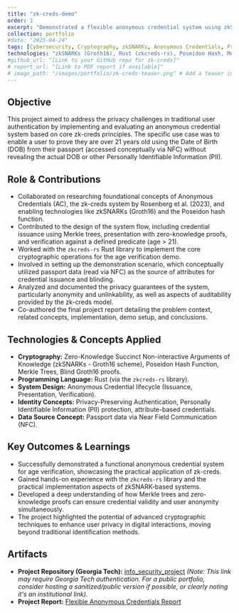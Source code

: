 ```yaml
---
title: "zk-creds-demo"
order: 1
excerpt: "Demonstrated a flexible anonymous credential system using zkSNARKs (Groth16, Poseidon hash) and the zkcreds-rs library for privacy-preserving verification of attributes such as age on passport data."
collection: portfolio
#date: "2025-04-24"
tags: [Cybersecurity, Cryptography, zkSNARKs, Anonymous Credentials, Privacy, Rust, Zero-Knowledge Proofs, Identity Management] 
technologies: "zkSNARKs (Groth16), Rust (zkcreds-rs), Poseidon Hash, Merkle Trees, NFC (concept)"
#github_url: "[Link to your GitHub repo for zk-creds]"
# report_url: "[Link to PDF report if available]"
# image_path: "/images/portfolio/zk-creds-teaser.png" # Add a teaser image
---
```


## Objective
This project aimed to address the privacy challenges in traditional user authentication by implementing and evaluating an anonymous credential system based on core zk-creds principles. The specific use case was to enable a user to prove they are over 21 years old using the Date of Birth (DOB) from their passport (accessed conceptually via NFC) without revealing the actual DOB or other Personally Identifiable Information (PII).

## Role & Contributions
* Collaborated on researching foundational concepts of Anonymous Credentials (AC), the zk-creds system by Rosenberg et al. (2023), and enabling technologies like zkSNARKs (Groth16) and the Poseidon hash function.
* Contributed to the design of the system flow, including credential issuance using Merkle trees, presentation with zero-knowledge proofs, and verification against a defined predicate (age > 21).
* Worked with the `zkcreds-rs` Rust library to implement the core cryptographic operations for the age verification demo.
* Involved in setting up the demonstration scenario, which conceptually utilized passport data (read via NFC) as the source of attributes for credential issuance and blinding.
* Analyzed and documented the privacy guarantees of the system, particularly anonymity and unlinkability, as well as aspects of auditability provided by the zk-creds model.
* Co-authored the final project report detailing the problem context, related concepts, implementation, demo setup, and conclusions.

## Technologies & Concepts Applied
* **Cryptography:** Zero-Knowledge Succinct Non-interactive Arguments of Knowledge (zkSNARKs - Groth16 scheme), Poseidon Hash Function, Merkle Trees, Blind Groth16 proofs.
* **Programming Language:** Rust (via the `zkcreds-rs` library).
* **System Design:** Anonymous Credential lifecycle (Issuance, Presentation, Verification).
* **Identity Concepts:** Privacy-Preserving Authentication, Personally Identifiable Information (PII) protection, attribute-based credentials.
* **Data Source Concept:** Passport data via Near Field Communication (NFC).

## Key Outcomes & Learnings
* Successfully demonstrated a functional anonymous credential system for age verification, showcasing the practical application of zk-creds.
* Gained hands-on experience with the `zkcreds-rs` library and the practical implementation aspects of zkSNARK-based systems.
* Developed a deep understanding of how Merkle trees and zero-knowledge proofs can ensure credential validity and user anonymity simultaneously.
* The project highlighted the potential of advanced cryptographic techniques to enhance user privacy in digital interactions, moving beyond traditional identification methods.

## Artifacts
* **Project Repository (Georgia Tech):** [info_security_project](https://github.gatech.edu/rhoopchuk3/info_security_project) *(Note: This link may require Georgia Tech authentication. For a public portfolio, consider hosting a sanitized/public version if possible, or clearly noting it's an institutional link).*
* **Project Report:** [Flexible Anonymous Credentials Report](https://gatech.box.com/s/cfhgmcc5x3hm6wrlcskxv0zsayk4y7ke)
